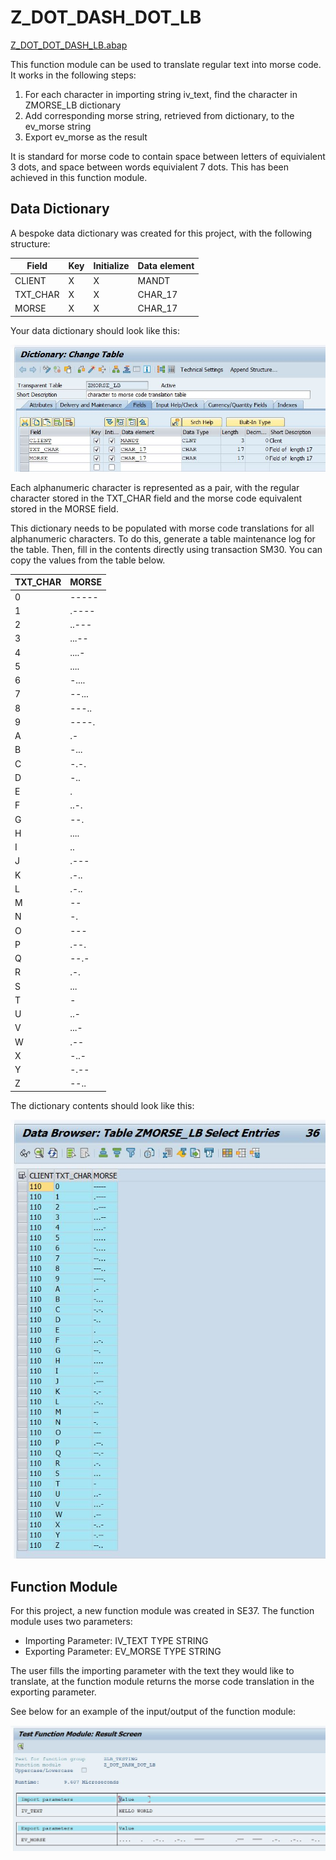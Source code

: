 # Z_DOT_DASH_DOT_LB

[Z_DOT_DOT_DASH_LB.abap][1]

[1]: https://github.com/kubrickzirconia/odd-abap/tree/master/Z_DOT_DASH_DOT_LB/Z_DOT_DASH_DOT_LB.abap

This function module can be used to translate regular text into morse code. It works in the following steps:

1. For each character in importing string iv_text, find the character in ZMORSE_LB dictionary
2. Add corresponding morse string, retrieved from dictionary, to the ev_morse string
3. Export ev_morse as the result

It is standard for morse code to contain space between letters of equivialent 3 dots, and space between words equivialent 7 dots. This has been achieved in this function module.

## Data Dictionary

A bespoke data dictionary was created for this project, with the following structure:

| Field | Key | Initialize | Data element |
| ----- | --- | ---------- | ------------ |
| CLIENT | X | X | MANDT |
| TXT_CHAR | X | X | CHAR_17 |
| MORSE | X | X | CHAR_17 |

Your data dictionary should look like this:

![](zmorse_lb-ddic.JPG)



Each alphanumeric character is represented as a pair, with the regular character stored in the TXT_CHAR field and the morse code equivalent stored in the MORSE field.

This dictionary needs to be populated with morse code translations for all alphanumeric characters. To do this, generate a table maintenance log for the table. Then, fill in the contents directly using transaction SM30. You can copy the values from the table below.

| TXT_CHAR | MORSE |
| --------- | ----- |
| 0 | ----- |
| 1 | .---- |
| 2 | ..--- |
| 3 | ...-- |
| 4 | ....- |
| 5 | .... |
| 6 | -.... |
| 7 | --... |
| 8 | ---.. |
| 9 | ----. |
| A | .- |
| B | -... |
| C | -.-. |
| D | -.. |
| E | . |
| F | ..-. |
| G | --. |
| H | .... |
| I | .. |
| J | .--- |
| K | .-.. |
| L | .-.. |
| M | -- |
| N | -. |
| O | --- |
| P | .--. |
| Q | --.- |
| R | .-. |
| S | ... |
| T | - |
| U | ..- |
| V | ...- |
| W | .-- |
| X | -..- |
| Y | -.-- |
| Z | --.. |

The dictionary contents should look like this:

![](zmorse_lb-contents.JPG)

## Function Module

For this project, a new function module was created in SE37. The function module uses two parameters:

* Importing Parameter: IV_TEXT TYPE STRING
* Exporting Parameter: EV_MORSE TYPE STRING

The user fills the importing parameter with the text they would like to translate, at the function module returns the morse code translation in the exporting parameter.

See below for an example of the input/output of the function module:

![](testing_FM.JPG)
